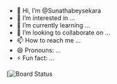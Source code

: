 - 👋 Hi, I’m @Sunathabeysekara
- 👀 I’m interested in ...
- 🌱 I’m currently learning ...
- 💞️ I’m looking to collaborate on ...
- 📫 How to reach me ...
- 😄 Pronouns: ...
- ⚡ Fun fact: ...

<!---
Sunathabeysekara/Sunathabeysekara is a ✨ special ✨ repository because its `README.md` (this file) appears on your GitHub profile.
You can click the Preview link to take a look at your changes.
--->
[![Board Status](https://learn.microsoft.com/api/achievements/share/en-us/SunathSAbeysekara-2462/Z4HQNCT2?sharingId=26F7E82B63D91DCF)
